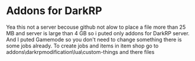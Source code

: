 # Addons for DarkRP
Yea this not a server becouse github not alow to place a file more than 25 MB and server is large than 4 GB so i puted only addons for DarkRP server. And I puted Gamemode so you don't need to change something there is some jobs already. To create jobs and items in item shop go to addons\darkrpmodification\lua\custom-things and there files
